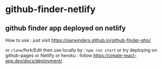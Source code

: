# github-finder-netlify

## github finder app deployed on netlify

How to use : just visit https://parwinders.github.io/github-finder-ghp/

or `clone`/fork/Edit then use locally by : `npm run start`
or try deploying on github-pages or Netlify or heroku : follow https://create-react-app.dev/docs/deployment/
